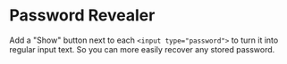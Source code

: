 Password Revealer
=================

Add a "Show" button next to each `<input type="password">` to turn it into regular input text.
So you can more easily recover any stored password.
